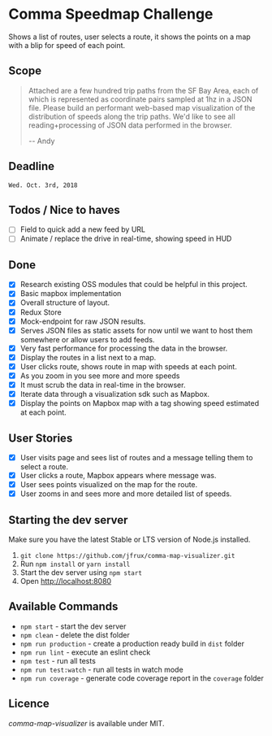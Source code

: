 # Comma Speedmap Challenge

Shows a list of routes, user selects a route, it shows the points on a map with a blip for speed of each point.

## Scope

> Attached are a few hundred trip paths from the SF Bay Area, each of which is represented as coordinate pairs sampled at 1hz in a JSON file. Please build an performant web-based map visualization of the distribution of speeds along the trip paths. We'd like to see all reading+processing of JSON data performed in the browser.
>
> -- Andy

## Deadline

`Wed. Oct. 3rd, 2018`

## Todos / Nice to haves

- [ ] Field to quick add a new feed by URL
- [ ] Animate / replace the drive in real-time, showing speed in HUD

## Done

- [x] Research existing OSS modules that could be helpful in this project.
- [x] Basic mapbox implementation
- [x] Overall structure of layout.
- [x] Redux Store
- [x] Mock-endpoint for raw JSON results.
- [x] Serves JSON files as static assets for now until we want to host them somewhere or allow users to add feeds.
- [x] Very fast performance for processing the data in the browser.
- [x] Display the routes in a list next to a map.
- [x] User clicks route, shows route in map with speeds at each point.
- [x] As you zoom in you see more and more speeds 
- [x] It must scrub the data in real-time in the browser.
- [x] Iterate data through a visualization sdk such as Mapbox.
- [x] Display the points on Mapbox map with a tag showing speed estimated at each point.

## User Stories

- [x] User visits page and sees list of routes and a message telling them to select a route.
- [x] User clicks a route, Mapbox appears where message was.
- [x] User sees points visualized on the map for the route.
- [x] User zooms in and sees more and more detailed list of speeds.

## Starting the dev server

Make sure you have the latest Stable or LTS version of Node.js installed.

1. `git clone https://github.com/jfrux/comma-map-visualizer.git`
2. Run `npm install` or `yarn install`
3. Start the dev server using `npm start`
3. Open [http://localhost:8080](http://localhost:8080)

## Available Commands

- `npm start` - start the dev server
- `npm clean` - delete the dist folder
- `npm run production` - create a production ready build in `dist` folder
- `npm run lint` - execute an eslint check
- `npm test` - run all tests
- `npm run test:watch` - run all tests in watch mode
- `npm run coverage` - generate code coverage report in the `coverage` folder

<!-- ## Vendor Exporting

You can export specific vendors in separate files and load them. All vendors should be included in `app/vendors` and will be exported in a `vendors` folder under `dist`. The main idea is to serve independent JavaScript and CSS libraries, though currently all file formats are supported.

! Don't forget to add the vendors in `app/index.html` and `build/index.html`.

## Code Coverage

The project is using the Jest Code Coverage tool. The reports are generated by running `npm run coverage`. All configurations are located in `package.json`, inside the `jest` object.

The coverage report consists of an HTML reporter, which can be viewed in the browser and some helper coverage files like the coverage json and xml file.

## Production code

Run `npm run production`. The production-ready code will be located under `dist` folder. -->

## Licence

_comma-map-visualizer_ is available under MIT.
